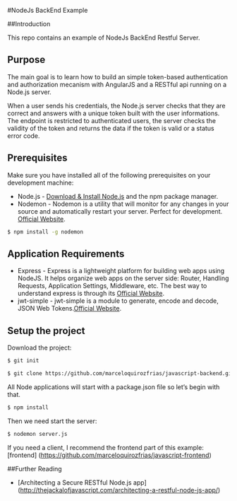 #NodeJs BackEnd Example

##Introduction

This repo contains an example of NodeJs BackEnd Restful Server.

## Purpose
The main goal is to learn how to build an simple token-based authentication and authorization mecanism with AngularJS and a RESTful api running on a Node.js server.

When a user sends his credentials, the Node.js server checks that they are correct and answers with a unique token built with the user informations.
The endpoint is restricted to authenticated users, the server checks the validity of the token and returns the data if the token is valid or a status error code.

## Prerequisites
Make sure you have installed all of the following prerequisites on your development machine:
* Node.js - [Download & Install Node.js](http://www.nodejs.org/download/) and the npm package manager.
* Nodemon - Nodemon is a utility that will monitor for any changes in your source and automatically restart your server. Perfect for development. [Official Website](http://nodemon.io/).

```bash
$ npm install -g nodemon
```

## Application Requirements
* Express - Express is a lightweight platform for building web apps using NodeJS. It helps organize web apps on the server side: Router, Handling Requests, Application Settings, Middleware, etc. The best way to understand express is through its [Official Website](http://expressjs.com/).
* jwt-simple - jwt-simple is a module to generate, encode and decode, JSON Web Tokens.[Official Website](https://www.npmjs.com/package/jwt-simple).

## Setup the project

Download the project:

```bash
$ git init
```

```bash
$ git clone https://github.com/marceloquirozfrias/javascript-backend.git
```

All Node applications will start with a package.json file so let’s begin with that.

```bash
$ npm install
```

Then we need start the server:

```bash
$ nodemon server.js
```

If you need a client, I recommend the frontend part of this example:
[frontend] (https://github.com/marceloquirozfrias/javascript-frontend)

##Further Reading
* [Architecting a Secure RESTful Node.js app] (http://thejackalofjavascript.com/architecting-a-restful-node-js-app/)

